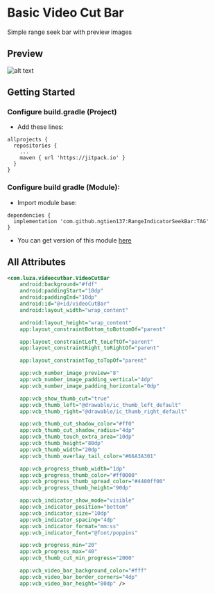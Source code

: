 # Basic Video Cut Bar
Simple range seek bar with preview images
## Preview 
![alt text](https://github.com/ngtien137/Basic-Video-Cut-Bar/blob/master/git_resources/preview_i.gif)
## Getting Started
### Configure build.gradle (Project)
* Add these lines:
```
allprojects {
  repositories {
    ...
    maven { url 'https://jitpack.io' }
  }
}
```
### Configure build gradle (Module):
* Import module base:
```
dependencies {
  implementation 'com.github.ngtien137:RangeIndicatorSeekBar:TAG'
}
```
* You can get version of this module [here](https://jitpack.io/#ngtien137/Basic-Video-Cut-Bar)
## All Attributes 
```xml
<com.luza.videocutbar.VideoCutBar
    android:background="#fdf"
    android:paddingStart="10dp"
    android:paddingEnd="10dp"
    android:id="@+id/videoCutBar"
    android:layout_width="wrap_content"

    android:layout_height="wrap_content"
    app:layout_constraintBottom_toBottomOf="parent"

    app:layout_constraintLeft_toLeftOf="parent"
    app:layout_constraintRight_toRightOf="parent"

    app:layout_constraintTop_toTopOf="parent"

    app:vcb_number_image_preview="8"
    app:vcb_number_image_padding_vertical="4dp"
    app:vcb_number_image_padding_horizontal="0dp"

    app:vcb_show_thumb_cut="true"
    app:vcb_thumb_left="@drawable/ic_thumb_left_default"
    app:vcb_thumb_right="@drawable/ic_thumb_right_default"

    app:vcb_thumb_cut_shadow_color="#ff0"
    app:vcb_thumb_cut_shadow_radius="4dp"
    app:vcb_thumb_touch_extra_area="10dp"
    app:vcb_thumb_height="80dp"
    app:vcb_thumb_width="20dp"
    app:vcb_thumb_overlay_tail_color="#66A3A301"

    app:vcb_progress_thumb_width="1dp"
    app:vcb_progress_thumb_color="#ff0000"
    app:vcb_progress_thumb_spread_color="#4400ff00"
    app:vcb_progress_thumb_height="90dp"

    app:vcb_indicator_show_mode="visible"
    app:vcb_indicator_position="bottom"
    app:vcb_indicator_size="10dp"
    app:vcb_indicator_spacing="4dp"
    app:vcb_indicator_format="mm:ss"
    app:vcb_indicator_font="@font/poppins"

    app:vcb_progress_min="20"
    app:vcb_progress_max="40"
    app:vcb_thumb_cut_min_progress="2000"

    app:vcb_video_bar_background_color="#fff"
    app:vcb_video_bar_border_corners="4dp"
    app:vcb_video_bar_height="80dp" />
```

